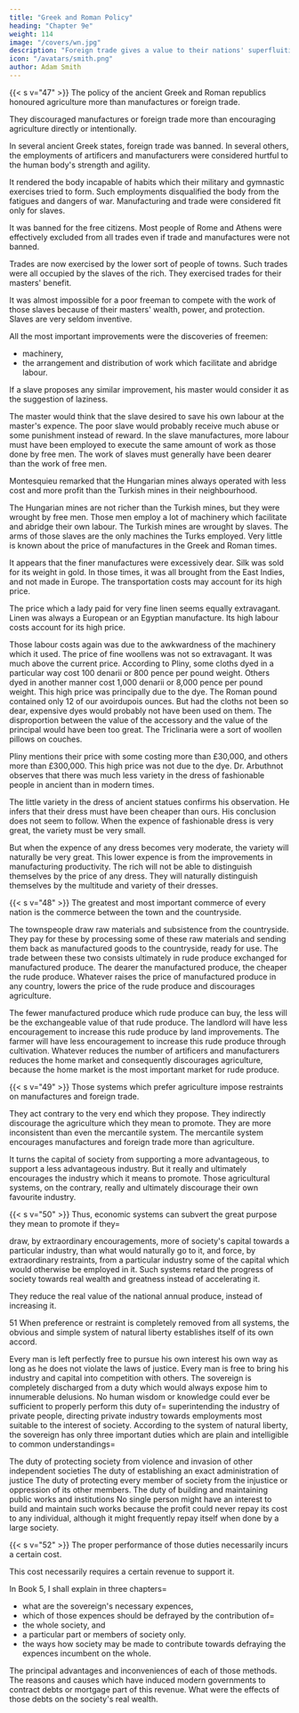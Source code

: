 ```yaml
---
title: "Greek and Roman Policy"
heading: "Chapter 9e"
weight: 114
image: "/covers/wn.jpg"
description: "Foreign trade gives a value to their nations' superfluities by exchanging them for something else to satisfy their wants"
icon: "/avatars/smith.png"
author: Adam Smith
---
```





{{< s v="47" >}} The policy of the ancient Greek and Roman republics honoured agriculture more than manufactures or foreign trade.

They discouraged manufactures or foreign trade more than encouraging agriculture directly or intentionally.

In several ancient Greek states, foreign trade was banned.
In several others, the employments of artificers and manufacturers were considered hurtful to the human body's strength and agility.

It rendered the body incapable of habits which their military and gymnastic exercises tried to form.
Such employments disqualified the body from the fatigues and dangers of war.
Manufacturing and trade were considered fit only for slaves.

It was banned for the free citizens.
Most people of Rome and Athens were effectively excluded from all trades even if trade and manufactures were not banned.

Trades are now exercised by the lower sort of people of towns.
Such trades were all occupied by the slaves of the rich.
They exercised trades for their masters' benefit.

It was almost impossible for a poor freeman to compete with the work of those slaves because of their masters' wealth, power, and protection.
Slaves are very seldom inventive.

All the most important improvements were the discoveries of freemen:
- machinery,
- the arrangement and distribution of work which facilitate and abridge labour.

If a slave proposes any similar improvement, his master would consider it as the suggestion of laziness.

The master would think that the slave desired to save his own labour at the master's expence.
The poor slave would probably receive much abuse or some punishment instead of reward.
In the slave manufactures, more labour must have been employed to execute the same amount of work as those done by free men.
The work of slaves must generally have been dearer than the work of free men.

Montesquieu remarked that the Hungarian mines always operated with less cost and more profit than the Turkish mines in their neighbourhood.

The Hungarian mines are not richer than the Turkish mines, but they were wrought by free men.
Those men employ a lot of machinery which facilitate and abridge their own labour.
The Turkish mines are wrought by slaves.
The arms of those slaves are the only machines the Turks employed.
Very little is known about the price of manufactures in the Greek and Roman times.

It appears that the finer manufactures were excessively dear.
Silk was sold for its weight in gold.
In those times, it was all brought from the East Indies, and not made in Europe.
The transportation costs may account for its high price.

The price which a lady paid for very fine linen seems equally extravagant.
Linen was always a European or an Egyptian manufacture.
Its high labour costs account for its high price.

Those labour costs again was due to the awkwardness of the machinery which it used.
The price of fine woollens was not so extravagant.
It was much above the current price.
According to Pliny, some cloths dyed in a particular way cost 100 denarii or 800 pence per pound weight.
Others dyed in another manner cost 1,000 denarii or 8,000 pence per pound weight.
This high price was principally due to the dye.
The Roman pound contained only 12 of our avoirdupois ounces.
But had the cloths not been so dear, expensive dyes would probably not have been used on them.
The disproportion between the value of the accessory and the value of the principal would have been too great.
The Triclinaria were a sort of woollen pillows on couches.

Pliny mentions their price with some costing more than £30,000, and others more than £300,000.
This high price was not due to the dye.
Dr. Arbuthnot observes that there was much less variety in the dress of fashionable people in ancient than in modern times.

The little variety in the dress of ancient statues confirms his observation.
He infers that their dress must have been cheaper than ours.
His conclusion does not seem to follow.
When the expence of fashionable dress is very great, the variety must be very small.

But when the expence of any dress becomes very moderate, the variety will naturally be very great.
This lower expence is from the improvements in manufacturing productivity.
The rich will not be able to distinguish themselves by the price of any dress.
They will naturally distinguish themselves by the multitude and variety of their dresses.




{{< s v="48" >}} The greatest and most important commerce of every nation is the commerce between the town and the countryside.

The townspeople draw raw materials and subsistence from the countryside.
They pay for these by processing some of these raw materials and sending them back as manufactured goods to the countryside, ready for use.
The trade between these two consists ultimately in rude produce exchanged for manufactured produce.
The dearer the manufactured produce, the cheaper the rude produce.
Whatever raises the price of manufactured produce in any country, lowers the price of the rude produce and discourages agriculture.

The fewer manufactured produce which rude produce can buy, the less will be the exchangeable value of that rude produce.
The landlord will have less encouragement to increase this rude produce by land improvements.
The farmer will have less encouragement to increase this rude produce through cultivation.
Whatever reduces the number of artificers and manufacturers reduces the home market and consequently discourages agriculture, because the home market is the most important market for rude produce.

{{< s v="49" >}} Those systems which prefer agriculture impose restraints on manufactures and foreign trade.

They act contrary to the very end which they propose.
They indirectly discourage the agriculture which they mean to promote.
They are more inconsistent than even the mercantile system.
The mercantile system encourages manufactures and foreign trade more than agriculture.

It turns the capital of society from supporting a more advantageous, to support a less advantageous industry.
But it really and ultimately encourages the industry which it means to promote.
Those agricultural systems, on the contrary, really and ultimately discourage their own favourite industry.


{{< s v="50" >}} Thus, economic systems can subvert the great purpose they mean to promote if they= 

draw, by extraordinary encouragements, more of society's capital towards a particular industry, than what would naturally go to it, and
force, by extraordinary restraints, from a particular industry some of the capital which would otherwise be employed in it.
Such systems retard the progress of society towards real wealth and greatness instead of accelerating it.

They reduce the real value of the national annual produce, instead of increasing it.

51 When preference or restraint is completely removed from all systems, the obvious and simple system of natural liberty establishes itself of its own accord.

Every man is left perfectly free to pursue his own interest his own way as long as he does not violate the laws of justice.
Every man is free to bring his industry and capital into competition with others.
The sovereign is completely discharged from a duty which would always expose him to innumerable delusions.
No human wisdom or knowledge could ever be sufficient to properly perform this duty of= 
superintending the industry of private people,
directing private industry towards employments most suitable to the interest of society.
According to the system of natural liberty, the sovereign has only three important duties which are plain and intelligible to common understandings= 

The duty of protecting society from violence and invasion of other independent societies
The duty of establishing an exact administration of justice
The duty of protecting every member of society from the injustice or oppression of its other members.
The duty of building and maintaining public works and institutions
No single person might have an interest to build and maintain such works because the profit could never repay its cost to any individual, although it might frequently repay itself when done by a large society.

{{< s v="52" >}} The proper performance of those duties necessarily incurs a certain cost.

This cost necessarily requires a certain revenue to support it.

In Book 5, I shall explain in three chapters= 
- what are the sovereign's necessary expences,
- which of those expences should be defrayed by the contribution of= 
- the whole society, and
- a particular part or members of society only.
- the ways how society may be made to contribute towards defraying the expences incumbent on the whole.

The principal advantages and inconveniences of each of those methods.
The reasons and causes which have induced modern governments to contract debts or mortgage part of this revenue.
What were the effects of those debts on the society's real wealth.